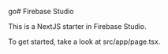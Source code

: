 go# Firebase Studio

This is a NextJS starter in Firebase Studio.

To get started, take a look at src/app/page.tsx.
